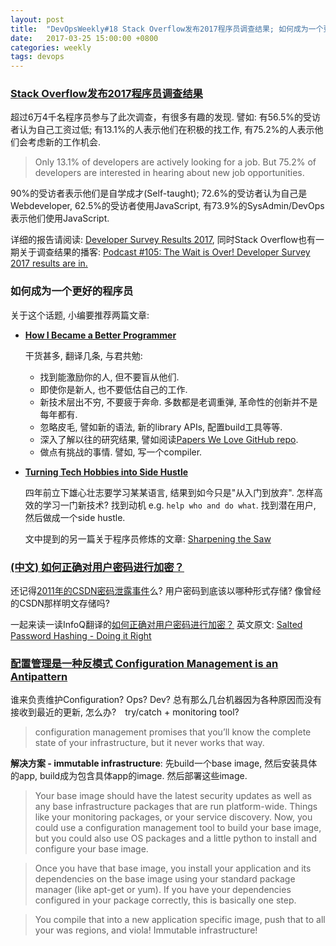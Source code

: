 ```yaml
---
layout: post
title:  "DevOpsWeekly#18 Stack Overflow发布2017程序员调查结果; 如何成为一个更好的程序员? 正确的对用户密码进行加密; 配置管理是一种反模式"
date:   2017-03-25 15:00:00 +0800
categories: weekly
tags: devops
---
```


### [**Stack Overflow发布2017程序员调查结果**](http://stackoverflow.com/insights/survey/2017/)

超过6万4千名程序员参与了此次调查，有很多有趣的发现. 譬如: 有56.5%的受访者认为自己工资过低; 有13.1%的人表示他们在积极的找工作, 有75.2%的人表示他们会考虑新的工作机会. 
> Only 13.1% of developers are actively looking for a job. But 75.2% of developers are interested in hearing about new job opportunities.

90%的受访者表示他们是自学成才(Self-taught); 72.6%的受访者认为自己是Webdeveloper, 62.5%的受访者使用JavaScript, 有73.9%的SysAdmin/DevOps表示他们使用JavaScript.

详细的报告请阅读: [Developer Survey Results 2017](http://stackoverflow.com/insights/survey/2017/), 同时Stack Overflow也有一期关于调查结果的播客: [Podcast #105: The Wait is Over! Developer Survey 2017 results are in.](https://stackoverflow.blog/2017/03/22/podcast-105-wait-developer-survey-2017-results/)

  
### **如何成为一个更好的程序员**

关于这个话题, 小编要推荐两篇文章: 

 - [**How I Became a Better Programmer**](http://jlongster.com/How-I-Became-Better-Programmer)

    干货甚多, 翻译几条, 与君共勉:
  
    - 找到能激励你的人, 但不要盲从他们.
    - 即使你是新人, 也不要低估自己的工作.
    - 新技术层出不穷, 不要疲于奔命. 多数都是老调重弹, 革命性的创新并不是每年都有.
    - 忽略皮毛, 譬如新的语法, 新的library APIs, 配置build工具等等.
    - 深入了解以往的研究结果, 譬如阅读[Papers We Love GitHub repo](https://github.com/papers-we-love/papers-we-love).
    - 做点有挑战的事情. 譬如, 写一个compiler.

 - [**Turning Tech Hobbies into Side Hustle**](http://www.daedtech.com/turning-tech-hobbies-into-side-hustle/)
  
    四年前立下雄心壮志要学习某某语言, 结果到如今只是"从入门到放弃". 怎样高效的学习一门新技术? 找到动机 e.g. `help who and do what`. 找到潜在用户, 然后做成一个side hustle.

    文中提到的另一篇关于程序员修炼的文章: [Sharpening the Saw](https://blog.codinghorror.com/sharpening-the-saw/)
  

### [(中文) **如何正确对用户密码进行加密？**](http://www.infoq.com/cn/articles/how-to-encrypt-the-user-password-correctly)
    
还记得[2011年的CSDN密码泄露事件](http://www.csdn.net/article/2011-12-21/309505)么? 用户密码到底该以哪种形式存储? 像曾经的CSDN那样明文存储吗? 

一起来读一读InfoQ翻译的[如何正确对用户密码进行加密？](http://www.infoq.com/cn/articles/how-to-encrypt-the-user-password-correctly)
英文原文: [Salted Password Hashing - Doing it Right](https://crackstation.net/hashing-security.htm)


### [**配置管理是一种反模式 Configuration Management is an Antipattern**](https://hackernoon.com/configuration-management-is-an-antipattern-e677e34be64c#.swhue3t7y)

谁来负责维护Configuration? Ops? Dev? 总有那么几台机器因为各种原因而没有接收到最近的更新, 怎么办?　try/catch + monitoring tool? 

  > configuration management promises that you’ll know the complete state of your infrastructure, but it never works that way.

**解决方案 - immutable infrastructure**: 先build一个base image, 然后安装具体的app, build成为包含具体app的image. 然后部署这些image.

  > Your base image should have the latest security updates as well as any base infrastructure packages that are run platform-wide. Things like your monitoring packages, or your service discovery. Now, you could use a configuration management tool to build your base image, but you could also use OS packages and a little python to install and configure your base image.

  > Once you have that base image, you install your application and its dependencies on the base image using your standard package manager (like apt-get or yum). If you have your dependencies configured in your package correctly, this is basically one step.
    
  > You compile that into a new application specific image, push that to all your was regions, and viola! Immutable infrastructure!
